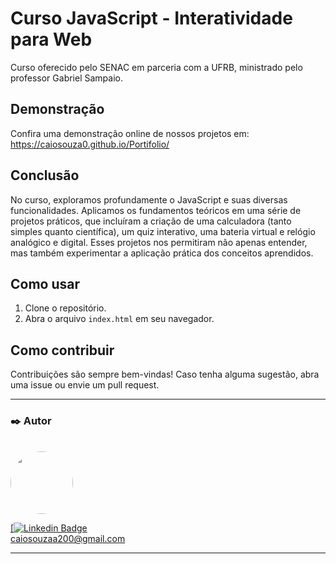 # Curso JavaScript - Interatividade para Web

Curso oferecido pelo SENAC em parceria com a UFRB, ministrado pelo professor Gabriel Sampaio.

## Demonstração

Confira uma demonstração online de nossos projetos em: https://caiosouza0.github.io/Portifolio/
## Conclusão
No curso, exploramos profundamente o JavaScript e suas diversas funcionalidades. Aplicamos os fundamentos teóricos em uma série de projetos práticos, que incluíram a criação de uma calculadora (tanto simples quanto científica), um quiz interativo, uma bateria virtual e relógio analógico e digital. Esses projetos nos permitiram não apenas entender, mas também experimentar a aplicação prática dos conceitos aprendidos.

## Como usar
1. Clone o repositório.
2. Abra o arquivo `index.html` em seu navegador.

## Como contribuir

Contribuições são sempre bem-vindas! Caso tenha alguma sugestão, abra uma issue ou envie um pull request.

---

### ✒️ Autor

</br>

<a href="https://github.com/caiosouza0">
 <img style="border-radius: 50%;" src="" width="100px;" alt=""/>
 <br />
 
 [![Linkedin Badge](https://www.linkedin.com/in/caio-souza-a0ab71251/)
<br>
caiosouzaa200@gmail.com
<br>

---
